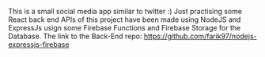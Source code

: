 This is a small social media app similar to twitter :) 
Just practising some React back end APIs of this project have been made using NodeJS and ExpressJs usign some Firebase Functions and Firebase Storage for the Database.
The link to the Back-End repo: https://github.com/farik97/nodejs-expressjs-firebase